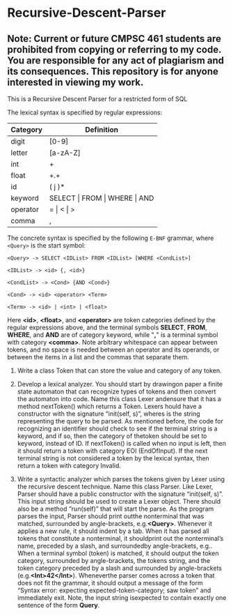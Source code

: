 # Recursive-Descent-Parser

## Note: Current or future CMPSC 461 students are prohibited from copying or referring to my code. You are responsible for any act of plagiarism and its consequences. This repository is for anyone interested in viewing my work. 

This is a Recursive Descent Parser for a restricted form of SQL

The lexical syntax is specified by regular expressions:

  | Category        | Definition  |
  | ------------- | ------------- |
  | digit      | [0-9] |
  | letter      | [a-zA-Z]      |
  | int | <digit>+      |
  | float | <digit>+.<digit>+      |
  | id | <letter>(<letter> j <digit>)*      |
  | keyword | SELECT \| FROM \| WHERE \| AND |
  | operator | = \| < \| > |
  | comma | , |
  
  
  The concrete syntax is specified by the following `E-BNF` grammar, where `<Query>` is the start symbol:
  ```
  <Query> -> SELECT <IDList> FROM <IDList> [WHERE <CondList>]

  <IDList> -> <id> {, <id>}

  <CondList> -> <Cond> {AND <Cond>}

  <Cond> -> <id> <operator> <Term>

  <Term> -> <id> | <int> | <float>
  
  ```

   Here **\<id>**, **\<float>**, and **\<operator>** are token categories defined by the regular expressions above,
   and the terminal symbols **SELECT**, **FROM**, **WHERE**, and **AND** are of category keyword, while "**,**"
   is a terminal symbol with category **\<comma>**.
   Note arbitrary whitespace can appear between tokens, and no space is needed between an operator and its operands,
   or between the items in a list and the commas that separate them.
   
1. Write a class Token that can store the value and category of any token.

2.  Develop  a  lexical  analyzer.   You  should  start  by  drawingon paper a finite state automaton that can recognize types of tokens and then convert the automaton into code.  Name this class Lexer andensure that it has a method nextToken() which returns a Token.  Lexers hould have a constructor with the signature “init(self, s)”, wheres  is  the  string  representing  the  query  to  be  parsed.   As  mentioned before,  the  code  for  recognizing  an  identifier  should  check  to  see  if the terminal string is a keyword, and if so, then the category of thetoken should be set to keyword, instead of ID. If nextToken() is called when no input is left, then it should return a token with category EOI (EndOfInput).  If the next terminal string is not considered a token by the lexical syntax, then return a token with category Invalid.

3. Write a syntactic analyzer which parses the tokens given by Lexer using the recursive descent technique.  Name this class Parser. Like Lexer, Parser should have a public constructor with the signature “init(self, s)”.  This input string should be used to create a Lexer object.   There  should  also  be  a  method  “run(self)”  that  will  start the parse.  As the program parses the input, Parser should print outthe nonterminal that was matched, surrounded by angle-brackets, e.g.**\<Query>**.  Whenever it applies a new rule, it should indent by a tab. When it has parsed all tokens that constitute a nonterminal, it shouldprint out the nonterminal’s name, preceded by a slash, and surroundedby angle-brackets, e.g.</Query>.  When a terminal symbol (token) is matched,  it should output the token category,  surrounded by angle-brackets, the tokens string, and the token category preceded by a slash and surrounded by angle-brackets (e.g.**\<Int>42\</Int>**).  Wheneverthe parser comes across a token that does not fit the grammar, it should output a message of the form “Syntax error: expecting expected-token-category; saw token” and immediately exit.  Note, the input string isexpected to contain exactly one sentence of the form **Query**.
  
    
